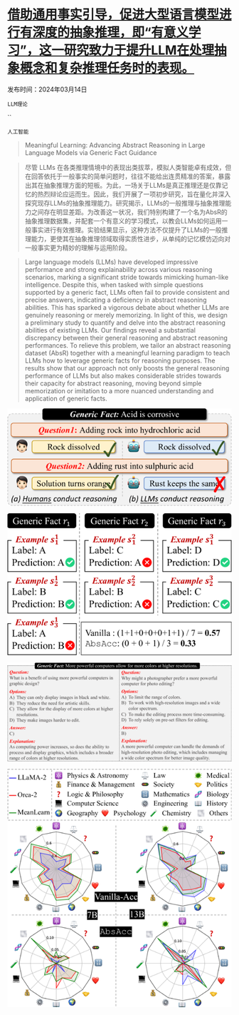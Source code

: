 # [借助通用事实引导，促进大型语言模型进行有深度的抽象推理，即“有意义学习”，这一研究致力于提升LLM在处理抽象概念和复杂推理任务时的表现。](https://arxiv.org/abs/2403.09085)

发布时间：2024年03月14日

`LLM理论`

``

`人工智能`

> Meaningful Learning: Advancing Abstract Reasoning in Large Language Models via Generic Fact Guidance

> 尽管 LLMs 在各类推理情境中的表现出类拔萃，模拟人类智能卓有成效，但在回答依托于一般事实的简单问题时，往往不能给出连贯精准的答案，暴露出其在抽象推理方面的短板。为此，一场关于LLMs是真正推理还是仅靠记忆的热烈辩论应运而生。因此，我们开展了一项初步研究，旨在量化并深入探究现存LLMs的抽象推理能力。研究揭示，LLMs的一般推理与抽象推理能力之间存在明显差距。为改善这一状况，我们特别构建了一个名为AbsR的抽象推理数据集，并配套一个有意义的学习模式，以教会LLMs如何运用一般事实进行有效推理。实验结果显示，这种方法不仅提升了LLMs的一般推理能力，更使其在抽象推理领域取得实质性进步，从单纯的记忆模仿迈向对一般事实更为精妙的理解与运用阶段。

> Large language models (LLMs) have developed impressive performance and strong explainability across various reasoning scenarios, marking a significant stride towards mimicking human-like intelligence. Despite this, when tasked with simple questions supported by a generic fact, LLMs often fail to provide consistent and precise answers, indicating a deficiency in abstract reasoning abilities. This has sparked a vigorous debate about whether LLMs are genuinely reasoning or merely memorizing. In light of this, we design a preliminary study to quantify and delve into the abstract reasoning abilities of existing LLMs. Our findings reveal a substantial discrepancy between their general reasoning and abstract reasoning performances. To relieve this problem, we tailor an abstract reasoning dataset (AbsR) together with a meaningful learning paradigm to teach LLMs how to leverage generic facts for reasoning purposes. The results show that our approach not only boosts the general reasoning performance of LLMs but also makes considerable strides towards their capacity for abstract reasoning, moving beyond simple memorization or imitation to a more nuanced understanding and application of generic facts.

![借助通用事实引导，促进大型语言模型进行有深度的抽象推理，即“有意义学习”，这一研究致力于提升LLM在处理抽象概念和复杂推理任务时的表现。](../../../paper_images/2403.09085/x1.png)

![借助通用事实引导，促进大型语言模型进行有深度的抽象推理，即“有意义学习”，这一研究致力于提升LLM在处理抽象概念和复杂推理任务时的表现。](../../../paper_images/2403.09085/x2.png)

![借助通用事实引导，促进大型语言模型进行有深度的抽象推理，即“有意义学习”，这一研究致力于提升LLM在处理抽象概念和复杂推理任务时的表现。](../../../paper_images/2403.09085/x3.png)

![借助通用事实引导，促进大型语言模型进行有深度的抽象推理，即“有意义学习”，这一研究致力于提升LLM在处理抽象概念和复杂推理任务时的表现。](../../../paper_images/2403.09085/x4.png)